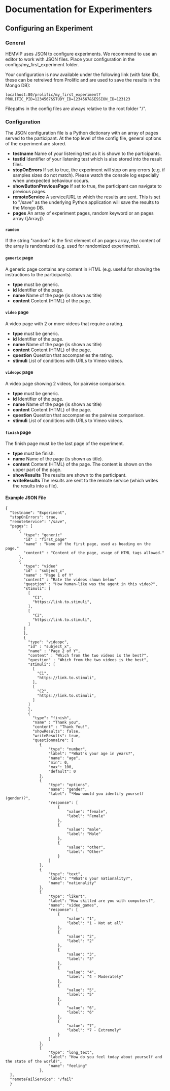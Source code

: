 # Documentation for Experimenters

## Configuring an Experiment

### General

HEMVIP uses JSON to configure experiments. We recommend to use an editor to work with JSON files.
Place your configuration in the configs/my_first_experiment folder.

Your configuration is now available under the following link (with fake IDs, these can be retreived from Prolific and are used to save the results in the Mongo DB):

`localhost:80/prolific/my_first_experiment?PROLIFIC_PID=1234567&STUDY_ID=1234567&SESSION_ID=123123`

Filepaths in the config files are always relative to the root folder "/".

### Configuration

The JSON configuration file is a Python dictionary with an array of pages served to the participant.
At the top level of the config file, general options of the experiment are stored.

* **testname** Name of your listening test as it is shown to the participants.
* **testId** Identifier of your listening test which is also stored into the result files.
* **stopOnErrors** If set to true, the experiment will stop on any errors (e.g. if samples sizes do not match). Please watch the console log especially when unexpected behaviour occurs.
* **showButtonPreviousPage** If set to true, the participant can navigate to previous pages.
* **remoteService** A service/URL to which the results are sent. This is set to "/save" as the underlying Python application will save the results to the Mongo DB.
* **pages** An array of experiment pages, random keyword or an pages array ([Array]).

#### `random`

If the string "random" is the first element of an pages array, the content of the array is randomized (e.g. used for randomized experiments).

#### `generic` page

A generic page contains any content in HTML (e.g. useful for showing the instructions to the participants).

* **type** must be generic.
* **id** Identifier of the page.
* **name** Name of the page (is shown as title)
* **content** Content (HTML) of the page.

#### `video` page

A video page with 2 or more videos that require a rating.

* **type** must be generic.
* **id** Identifier of the page.
* **name** Name of the page (is shown as title)
* **content** Content (HTML) of the page.
* **question** Question that accompanies the rating.
* **stimuli** List of conditions with URLs to Vimeo videos.

#### `videopc` page

A video page showing 2 videos, for pairwise comparison.

* **type** must be generic.
* **id** Identifier of the page.
* **name** Name of the page (is shown as title)
* **content** Content (HTML) of the page.
* **question** Question that accompanies the pairwise comparison.
* **stimuli** List of conditions with URLs to Vimeo videos.

#### `finish` page

The finish page must be the last page of the experiment.

* **type** must be finish.
* **name** Name of the page (is shown as title).
* **content** Content (HTML) of the page. The content is shown on the upper part of the page.
* **showResults** The results are shown to the participant.  
* **writeResults** The results are sent to the remote service (which writes the results into a file).

#### Example JSON File

```
{
  "testname": "Experiment",
  "stopOnErrors": true,
  "remoteService": "/save",
  "pages": [
      {
        "type": "generic"
        "id" : "first_page"
        "name" : "Name of the first page, used as heading on the page."
        "content" : "Content of the page, usage of HTML tags allowed."
      },
      {
        "type": "video"
        "id" : "subject_x"
        "name" : "Page 1 of Y"
        "content" : "Rate the videos shown below"
        "question" : "How human-like was the agent in this video?",
        "stimuli": [
          [
            "C1",
            "https://link.to.stimuli",
          ],
          [
            "C2",
            "https://link.to.stimuli",
          ]          
        ]       
        },
        {
          "type": "videopc",
          "id" : "subject_x",
          "name" : "Page 2 of Y",
          "content" : "Which from the two videos is the best?",
          "question" : "Which from the two videos is the best",
          "stimuli": [
            [
              "C1",
              "https://link.to.stimuli",
            ],
            [
              "C2",
              "https://link.to.stimuli",
            ]          
          ]       
          },
          {
            "type": "finish",
            "name" : "Thank you",
            "content" : "Thank You!",
            "showResults": false,
            "writeResults": true,
            "questionnaire": [
               {
                   "type": "number",
                   "label": "*What's your age in years?",
                   "name": "age",
                   "min": 0,
                   "max": 100,
                   "default": 0
               },
               {
                   "type": "options",
                   "name": "gender",
                   "label": "*How would you identify yourself (gender)?",
                   "response": [
                       {
                           "value": "female",
                           "label": "Female"
                       },
                       {
                           "value": "male",
                           "label": "Male"
                       },
                       {
                           "value": "other",
                           "label": "Other"
                       }
                   ]
               },
               {
                   "type": "text",
                   "label": "*What's your nationality?",
                   "name": "nationality"
               },
               {
                   "type": "likert",
                   "label": "How skilled are you with computers?",
                   "name": "video_games",
                   "response": [
                       {
                           "value": "1",
                           "label": "1 - Not at all"
                       },
                       {
                           "value": "2",
                           "label": "2"
                       },
                       {
                           "value": "3",
                           "label": "3"
                       },
                       {
                           "value": "4",
                           "label": "4 - Moderately"
                       },
                       {
                           "value": "5",
                           "label": "5"
                       },
                       {
                           "value": "6",
                           "label": "6"
                       },
                       {
                           "value": "7",
                           "label": "7 - Extremely"
                       }
                   ]
               },
               {
                   "type": "long_text",
                   "label": "How do you feel today about yourself and the state of the world?",
                   "name": "feeling"
               },
  ],
  "remoteFailService": "/fail"
  }
  ```
